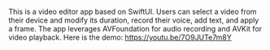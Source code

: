 This is a video editor app based on SwiftUI.
Users can select a video from their device and modify its duration, record their voice, add text, and apply a frame.
The app leverages AVFoundation for audio recording and AVKit for video playback.
Here is the demo: https://youtu.be/7O9JUTe7m8Y
